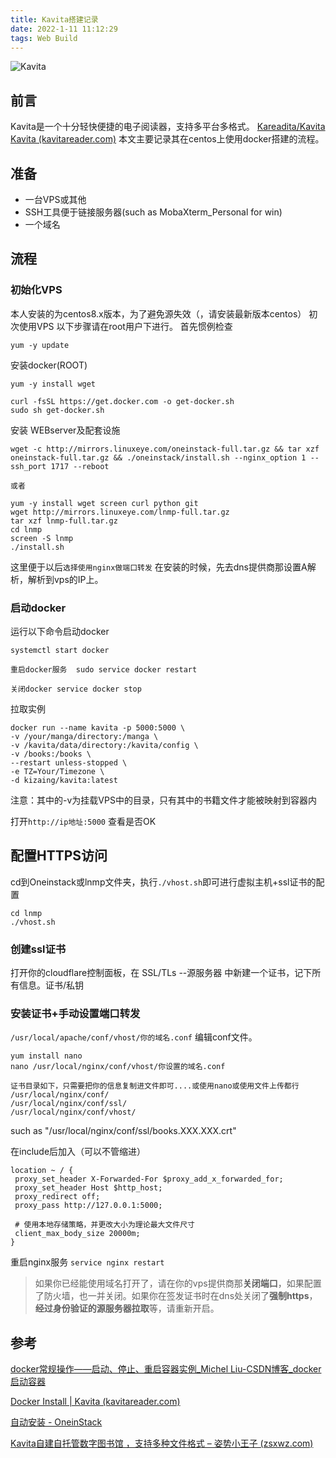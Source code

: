 ```yaml
---
title: Kavita搭建记录
date: 2022-1-11 11:12:29
tags: Web Build
---
```

![Kavita](https://socialify.git.ci/Kareadita/Kavita/image?font=Bitter&language=1&name=1&owner=1&pattern=Overlapping%20Hexagons&stargazers=1&theme=Dark)



## 前言
Kavita是一个十分轻快便捷的电子阅读器，支持多平台多格式。
[Kareadita/Kavita](https://github.com/Kareadita/Kavita)
[Kavita (kavitareader.com)](https://www.kavitareader.com/#home)
本文主要记录其在centos上使用docker搭建的流程。

## 准备
- 一台VPS或其他
- SSH工具便于链接服务器(such as MobaXterm_Personal   for win)
- 一个域名

## 流程

### 初始化VPS
本人安装的为centos8.x版本，为了避免源失效（，请安装最新版本centos）
初次使用VPS
以下步骤请在root用户下进行。
首先惯例检查
```
yum -y update
```

安装docker(ROOT)
```
yum -y install wget

curl -fsSL https://get.docker.com -o get-docker.sh
sudo sh get-docker.sh
```

安装 WEBserver及配套设施
```
wget -c http://mirrors.linuxeye.com/oneinstack-full.tar.gz && tar xzf oneinstack-full.tar.gz && ./oneinstack/install.sh --nginx_option 1 --ssh_port 1717 --reboot

或者

yum -y install wget screen curl python git
wget http://mirrors.linuxeye.com/lnmp-full.tar.gz
tar xzf lnmp-full.tar.gz
cd lnmp
screen -S lnmp
./install.sh
```
这里便于以后```选择使用nginx做端口转发``` 
在安装的时候，先去dns提供商那设置A解析，解析到vps的IP上。
### 启动docker
运行以下命令启动docker
```
systemctl start docker
```

```
重启docker服务  sudo service docker restart

关闭docker service docker stop
```

拉取实例
```
docker run --name kavita -p 5000:5000 \
-v /your/manga/directory:/manga \
-v /kavita/data/directory:/kavita/config \
-v /books:/books \
--restart unless-stopped \
-e TZ=Your/Timezone \
-d kizaing/kavita:latest
```
注意：其中的-v为挂载VPS中的目录，只有其中的书籍文件才能被映射到容器内

打开```http://ip地址:5000``` 查看是否OK

## 配置HTTPS访问
cd到Oneinstack或lnmp文件夹，执行`./vhost.sh`即可进行虚拟主机+ssl证书的配置
```
cd lnmp
./vhost.sh
```
### 创建ssl证书
打开你的cloudflare控制面板，在 SSL/TLs --源服务器 中新建一个证书，记下所有信息。证书/私钥




### 安装证书+手动设置端口转发
```/usr/local/apache/conf/vhost/你的域名.conf```
编辑conf文件。
```
yum install nano
nano /usr/local/nginx/conf/vhost/你设置的域名.conf
```
```
证书目录如下，只需要把你的信息复制进文件即可....或使用nano或使用文件上传都行
/usr/local/nginx/conf/
/usr/local/nginx/conf/ssl/
/usr/local/nginx/conf/vhost/
```
such as "/usr/local/nginx/conf/ssl/books.XXX.XXX.crt"

在include后加入（可以不管缩进）
```
location ~ / {  
 proxy_set_header X-Forwarded-For $proxy_add_x_forwarded_for;  
 proxy_set_header Host $http_host;  
 proxy_redirect off;  
 proxy_pass http://127.0.0.1:5000;  
   
 # 使用本地存储策略，并更改大小为理论最大文件尺寸  
 client_max_body_size 20000m;  
}
```

重启nginx服务
```service nginx restart```

>如果你已经能使用域名打开了，请在你的vps提供商那**关闭端口**，如果配置了防火墙，也一并关闭。如果你在签发证书时在dns处关闭了**强制https**，**经过身份验证的源服务器拉取**等，请重新开启。




## 参考
[docker常规操作——启动、停止、重启容器实例_Michel Liu-CSDN博客_docker启动容器](https://blog.csdn.net/Michel4Liu/article/details/80889977)

[Docker Install | Kavita (kavitareader.com)](https://wiki.kavitareader.com/en/install/docker-install)

[自动安装 - OneinStack](https://oneinstack.com/auto/)

[Kavita自建自托管数字图书馆 ，支持多种文件格式 – 姿势小王子 (zsxwz.com)](https://zsxwz.com/2021/12/10/kavita%E8%87%AA%E5%BB%BA%E8%87%AA%E6%89%98%E7%AE%A1%E6%95%B0%E5%AD%97%E5%9B%BE%E4%B9%A6%E9%A6%86-%EF%BC%8C%E6%94%AF%E6%8C%81%E5%A4%9A%E7%A7%8D%E6%96%87%E4%BB%B6%E6%A0%BC%E5%BC%8F/)